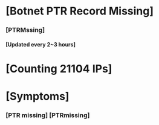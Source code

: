 # [Botnet PTR Record Missing]
### [PTRMssing]
#### [Updated every 2~3 hours]

# [Counting 21104 IPs]

# [Symptoms] 
###   [PTR missing] [PTRmissing]
